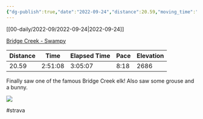 ```yaml
---
{"dg-publish":true,"date":"2022-09-24","distance":20.59,"moving_time":"2:51:08","elapsed_time":"3:05:07","pace":"8:18","total_elevation_gain":2686,"url":"https://www.strava.com/activities/7861947075","permalink":"/01-personal/strava/2022-09-24-bridge-creek-swampy/","dgPassFrontmatter":true}
---
```



[[00-daily/2022-09/2022-09-24\|2022-09-24]]

[Bridge Creek - Swampy](https://www.strava.com/activities/7861947075)

| Distance | Time    | Elapsed Time | Pace | Elevation |
| -------- | ------- | ------------ | ---- | --------- |
| 20.59    | 2:51:08 | 3:05:07      | 8:18 | 2686      |


Finally saw one of the famous Bridge Creek elk! Also saw some grouse and a bunny.
    
![](https://dgtzuqphqg23d.cloudfront.net/iwiqg7NRIDKUX8_MzXT7soTJ5U52s6gcAV_HiSDsy6s-768x576.jpg)

    

#strava
